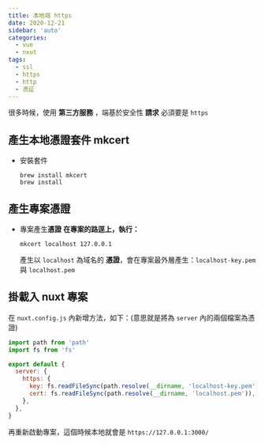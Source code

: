 ```yaml
---
title: 本地端 https
date: 2020-12-21
sidebar: 'auto'
categories:
  - vue
  - nxut
tags:
  - ssl
  - https
  - http
  - 憑証
---
```


很多時候，使用 **第三方服務** ，端基於安全性 **請求** 必須要是 `https`

## 產生本地憑證套件 mkcert

- 安裝套件

  ```
  brew install mkcert
  brew install
  ```

## 產生專案憑證

- 專案產生**憑證**
  **在專案的路逕上，執行：**

  ```
  mkcert localhost 127.0.0.1
  ```

  產生以 `localhost` 為域名的 **憑證**，會在專案最外層產生：`localhost-key.pem` 與 `localhost.pem`

## 掛載入 nuxt 專案

在 `nuxt.config.js` 內新增方法，如下：(意思就是將為 `server` 內的兩個檔案為憑證)

```js
import path from 'path'
import fs from 'fs'

export default {
  server: {
    https: {
      key: fs.readFileSync(path.resolve(__dirname, 'localhost-key.pem')),
      cert: fs.readFileSync(path.resolve(__dirname, 'localhost.pem')),
    },
  },
}
```

再重新啟動專案，這個時候本地就會是 `https://127.0.0.1:3000/`
